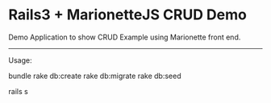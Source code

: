 Rails3 + MarionetteJS CRUD Demo
============================================

Demo Application to show CRUD Example using Marionette front end.

________________________

Usage:

bundle
rake db:create
rake db:migrate
rake db:seed

rails s


